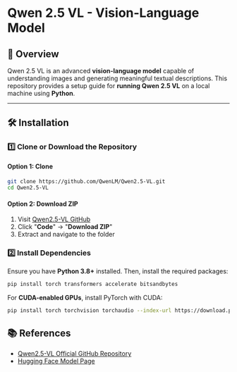 # Qwen 2.5 VL - Vision-Language Model  

## 📌 Overview  

Qwen 2.5 VL is an advanced **vision-language model** capable of understanding images and generating meaningful textual descriptions. This repository provides a setup guide for **running Qwen 2.5 VL** on a local machine using **Python**.  

---

## 🛠️ Installation  

### 1️⃣ Clone or Download the Repository  

#### Option 1: Clone  

```sh
git clone https://github.com/QwenLM/Qwen2.5-VL.git
cd Qwen2.5-VL
```

#### Option 2: Download ZIP  

1. Visit [Qwen2.5-VL GitHub](https://github.com/QwenLM/Qwen2.5-VL)  
2. Click "**Code**" → "**Download ZIP**"  
3. Extract and navigate to the folder  

### 2️⃣ Install Dependencies  

Ensure you have **Python 3.8+** installed. Then, install the required packages:  

```sh
pip install torch transformers accelerate bitsandbytes
```

For **CUDA-enabled GPUs**, install PyTorch with CUDA:  

```sh
pip install torch torchvision torchaudio --index-url https://download.pytorch.org/whl/cu118
```

## 📚 References

- [Qwen2.5-VL Official GitHub Repository](https://github.com/QwenLM/Qwen2.5-VL)
- [Hugging Face Model Page](https://huggingface.co/Qwen/Qwen2.5-VL-3B-Instruct)

